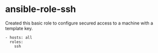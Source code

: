 # ansible-role-ssh
Created this basic role to configure secured access to a machine with a template key.

```
- hosts: all
  roles:
    ssh
```